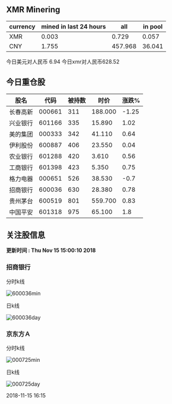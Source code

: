 ## XMR Minering

|currency|mined in last 24 hours|all|in pool|
|---|---|---|---|
|XMR|0.003|0.729|0.057|
|CNY|1.755|457.968|36.041|

今日美元对人民币 6.94	今日xmr对人民币628.52


## 今日重仓股 

|股名|代码|被持数|时价|涨跌%|
|---|---|---|---|---|
|长春高新|000661|311|188.000|-1.25|
|兴业银行|601166|335|15.890|1.02|
|美的集团|000333|342|41.110|0.64|
|伊利股份|600887|406|23.550|0.04|
|农业银行|601288|420|3.610|0.56|
|工商银行|601398|423|5.350|0.75|
|格力电器|000651|526|38.530|-0.7|
|招商银行|600036|630|28.380|0.78|
|贵州茅台|600519|801|559.700|0.83|
|中国平安|601318|975|65.100|1.8|

## 关注股信息
**更新时间 : Thu Nov 15 15:00:10 2018**
### 招商银行 
分时k线

![600036min](http://image.sinajs.cn/newchart/min/n/sh600036.gif)

日k线

![600036day](http://image.sinajs.cn/newchart/daily/n/sh600036.gif)

### 京东方Ａ 
分时k线

![000725min](http://image.sinajs.cn/newchart/min/n/sz000725.gif)

日k线

![000725day](http://image.sinajs.cn/newchart/daily/n/sz000725.gif)

2018-11-15 16:15